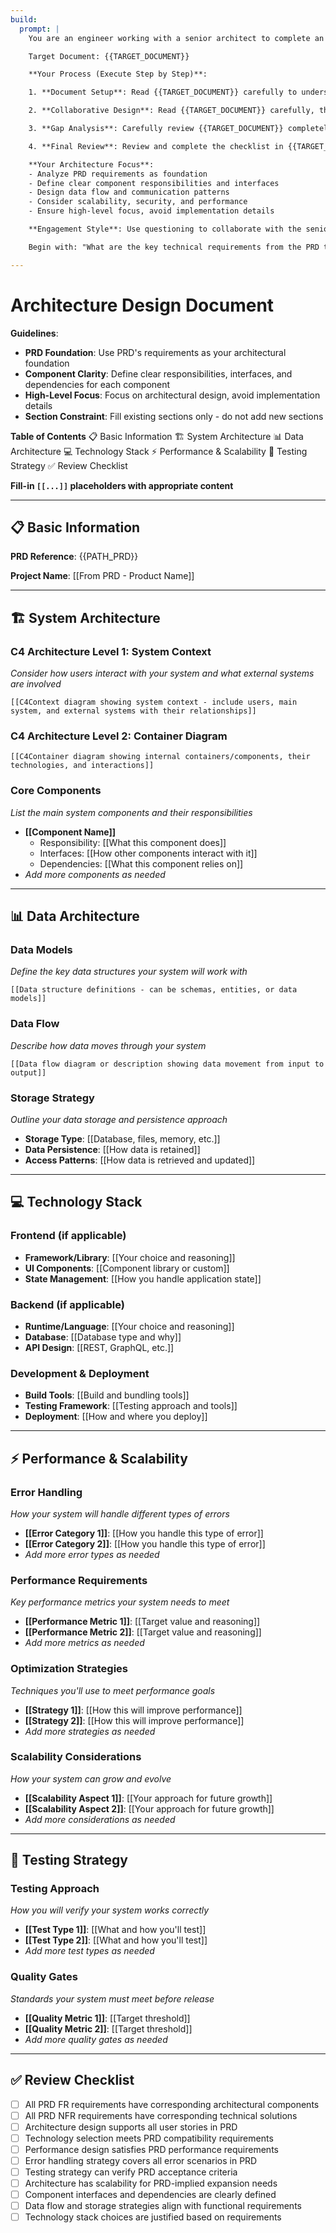 ```yaml
---
build:
  prompt: |
    You are an engineer working with a senior architect to complete an Architecture Design Document. You MUST follow the guidelines shown in the document.

    Target Document: {{TARGET_DOCUMENT}}

    **Your Process (Execute Step by Step)**:

    1. **Document Setup**: Read {{TARGET_DOCUMENT}} carefully to understand the current state

    2. **Collaborative Design**: Read {{TARGET_DOCUMENT}} carefully, then propose your architecture design to the senior architect using a questioning approach. Ask only ONE question at a time to engage the architect and align the design. Update {{TARGET_DOCUMENT}} after each information gathering session.

    3. **Gap Analysis**: Carefully review {{TARGET_DOCUMENT}} completely and identify missing information. If gaps remain, return to step 2 for additional details.

    4. **Final Review**: Review and complete the checklist in {{TARGET_DOCUMENT}}

    **Your Architecture Focus**:
    - Analyze PRD requirements as foundation
    - Define clear component responsibilities and interfaces
    - Design data flow and communication patterns
    - Consider scalability, security, and performance
    - Ensure high-level focus, avoid implementation details

    **Engagement Style**: Use questioning to collaborate with the senior architect, asking one focused question at a time to build consensus on the architectural design.

    Begin with: "What are the key technical requirements from the PRD that should guide our architecture?"

---
```


# Architecture Design Document

**Guidelines**:
- **PRD Foundation**: Use PRD's requirements as your architectural foundation
- **Component Clarity**: Define clear responsibilities, interfaces, and dependencies for each component
- **High-Level Focus**: Focus on architectural design, avoid implementation details
- **Section Constraint**: Fill existing sections only - do not add new sections

**Table of Contents**
📋 Basic Information
🏗️ System Architecture
📊 Data Architecture
💻 Technology Stack
⚡ Performance & Scalability
🧪 Testing Strategy
✅ Review Checklist

**Fill-in `[[...]]` placeholders with appropriate content**

---

## 📋 Basic Information

**PRD Reference**: {{PATH_PRD}}

**Project Name**: [[From PRD - Product Name]]

---

## 🏗️ System Architecture

### C4 Architecture Level 1: System Context
*Consider how users interact with your system and what external systems are involved*
```mermaid
[[C4Context diagram showing system context - include users, main system, and external systems with their relationships]]
```

### C4 Architecture Level 2: Container Diagram
```mermaid
[[C4Container diagram showing internal containers/components, their technologies, and interactions]]
```

### Core Components
*List the main system components and their responsibilities*

- **[[Component Name]]**
  - Responsibility: [[What this component does]]
  - Interfaces: [[How other components interact with it]]
  - Dependencies: [[What this component relies on]]
- *Add more components as needed*

---

## 📊 Data Architecture

### Data Models
*Define the key data structures your system will work with*

```
[[Data structure definitions - can be schemas, entities, or data models]]
```

### Data Flow
*Describe how data moves through your system*

```
[[Data flow diagram or description showing data movement from input to output]]
```

### Storage Strategy
*Outline your data storage and persistence approach*

- **Storage Type**: [[Database, files, memory, etc.]]
- **Data Persistence**: [[How data is retained]]
- **Access Patterns**: [[How data is retrieved and updated]]

---

## 💻 Technology Stack

### Frontend (if applicable)
- **Framework/Library**: [[Your choice and reasoning]]
- **UI Components**: [[Component library or custom]]
- **State Management**: [[How you handle application state]]

### Backend (if applicable)
- **Runtime/Language**: [[Your choice and reasoning]]
- **Database**: [[Database type and why]]
- **API Design**: [[REST, GraphQL, etc.]]

### Development & Deployment
- **Build Tools**: [[Build and bundling tools]]
- **Testing Framework**: [[Testing approach and tools]]
- **Deployment**: [[How and where you deploy]]

---

## ⚡ Performance & Scalability

### Error Handling
*How your system will handle different types of errors*

- **[[Error Category 1]]**: [[How you handle this type of error]]
- **[[Error Category 2]]**: [[How you handle this type of error]]
- *Add more error types as needed*

### Performance Requirements
*Key performance metrics your system needs to meet*

- **[[Performance Metric 1]]**: [[Target value and reasoning]]
- **[[Performance Metric 2]]**: [[Target value and reasoning]]
- *Add more metrics as needed*

### Optimization Strategies
*Techniques you'll use to meet performance goals*

- **[[Strategy 1]]**: [[How this will improve performance]]
- **[[Strategy 2]]**: [[How this will improve performance]]
- *Add more strategies as needed*

### Scalability Considerations
*How your system can grow and evolve*

- **[[Scalability Aspect 1]]**: [[Your approach for future growth]]
- **[[Scalability Aspect 2]]**: [[Your approach for future growth]]
- *Add more considerations as needed*

---

## 🧪 Testing Strategy

### Testing Approach
*How you will verify your system works correctly*

- **[[Test Type 1]]**: [[What and how you'll test]]
- **[[Test Type 2]]**: [[What and how you'll test]]
- *Add more test types as needed*

### Quality Gates
*Standards your system must meet before release*

- **[[Quality Metric 1]]**: [[Target threshold]]
- **[[Quality Metric 2]]**: [[Target threshold]]
- *Add more quality gates as needed*

---

## ✅ Review Checklist

- [ ] All PRD FR requirements have corresponding architectural components
- [ ] All PRD NFR requirements have corresponding technical solutions
- [ ] Architecture design supports all user stories in PRD
- [ ] Technology selection meets PRD compatibility requirements
- [ ] Performance design satisfies PRD performance requirements
- [ ] Error handling strategy covers all error scenarios in PRD
- [ ] Testing strategy can verify PRD acceptance criteria
- [ ] Architecture has scalability for PRD-implied expansion needs
- [ ] Component interfaces and dependencies are clearly defined
- [ ] Data flow and storage strategies align with functional requirements
- [ ] Technology stack choices are justified based on requirements
